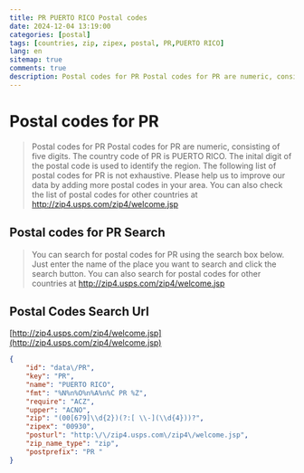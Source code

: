 ```yaml
---
title: PR PUERTO RICO Postal codes 
date: 2024-12-04 13:19:00
categories: [postal]
tags: [countries, zip, zipex, postal, PR,PUERTO RICO]
lang: en
sitemap: true
comments: true
description: Postal codes for PR Postal codes for PR are numeric, consisting of five digits. The country code of PR is PUERTO RICO. The inital digit of the postal code is used to identify the region. The following list of postal codes for PR is not exhaustive. Please help us to improve our data by adding more postal codes in your area. You can also check the list of postal codes for other countries at http://zip4.usps.com/zip4/welcome.jsp
---
```


# Postal codes for PR
> Postal codes for PR Postal codes for PR are numeric, consisting of five digits. The country code of PR is PUERTO RICO. The inital digit of the postal code is used to identify the region. The following list of postal codes for PR is not exhaustive. Please help us to improve our data by adding more postal codes in your area. You can also check the list of postal codes for other countries at http://zip4.usps.com/zip4/welcome.jsp

## Postal codes for PR Search 
> You can search for postal codes for PR using the search box below. Just enter the name of the place you want to search and click the search button. You can also search for postal codes for other countries at http://zip4.usps.com/zip4/welcome.jsp

## Postal Codes Search Url

[http://zip4.usps.com/zip4/welcome.jsp](http://zip4.usps.com/zip4/welcome.jsp)
```json
{
    "id": "data\/PR",
    "key": "PR",
    "name": "PUERTO RICO",
    "fmt": "%N%n%O%n%A%n%C PR %Z",
    "require": "ACZ",
    "upper": "ACNO",
    "zip": "(00[679]\\d{2})(?:[ \\-](\\d{4}))?",
    "zipex": "00930",
    "posturl": "http:\/\/zip4.usps.com\/zip4\/welcome.jsp",
    "zip_name_type": "zip",
    "postprefix": "PR "
}
```
